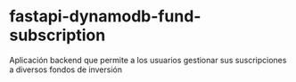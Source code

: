 # fastapi-dynamodb-fund-subscription
Aplicación backend que permite a los usuarios gestionar sus suscripciones a diversos fondos de inversión
